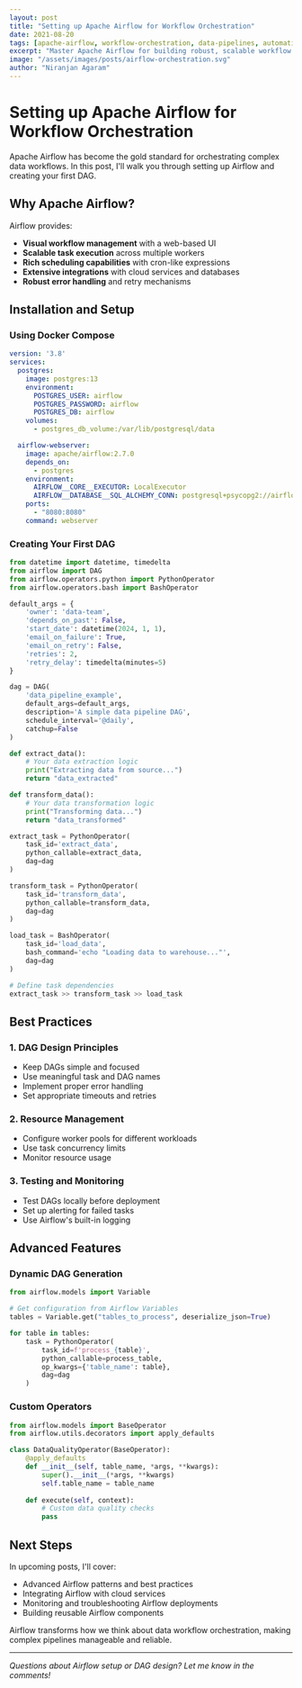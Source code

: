 ```yaml
---
layout: post
title: "Setting up Apache Airflow for Workflow Orchestration"
date: 2021-08-20
tags: [apache-airflow, workflow-orchestration, data-pipelines, automation]
excerpt: "Master Apache Airflow for building robust, scalable workflow orchestration systems with DAGs, scheduling, and monitoring capabilities."
image: "/assets/images/posts/airflow-orchestration.svg"
author: "Niranjan Agaram"
---
```


# Setting up Apache Airflow for Workflow Orchestration

Apache Airflow has become the gold standard for orchestrating complex data workflows. In this post, I'll walk you through setting up Airflow and creating your first DAG.

## Why Apache Airflow?

Airflow provides:
- **Visual workflow management** with a web-based UI
- **Scalable task execution** across multiple workers
- **Rich scheduling capabilities** with cron-like expressions
- **Extensive integrations** with cloud services and databases
- **Robust error handling** and retry mechanisms

## Installation and Setup

### Using Docker Compose

```yaml
version: '3.8'
services:
  postgres:
    image: postgres:13
    environment:
      POSTGRES_USER: airflow
      POSTGRES_PASSWORD: airflow
      POSTGRES_DB: airflow
    volumes:
      - postgres_db_volume:/var/lib/postgresql/data

  airflow-webserver:
    image: apache/airflow:2.7.0
    depends_on:
      - postgres
    environment:
      AIRFLOW__CORE__EXECUTOR: LocalExecutor
      AIRFLOW__DATABASE__SQL_ALCHEMY_CONN: postgresql+psycopg2://airflow:airflow@postgres/airflow
    ports:
      - "8080:8080"
    command: webserver
```

### Creating Your First DAG

```python
from datetime import datetime, timedelta
from airflow import DAG
from airflow.operators.python import PythonOperator
from airflow.operators.bash import BashOperator

default_args = {
    'owner': 'data-team',
    'depends_on_past': False,
    'start_date': datetime(2024, 1, 1),
    'email_on_failure': True,
    'email_on_retry': False,
    'retries': 2,
    'retry_delay': timedelta(minutes=5)
}

dag = DAG(
    'data_pipeline_example',
    default_args=default_args,
    description='A simple data pipeline DAG',
    schedule_interval='@daily',
    catchup=False
)

def extract_data():
    # Your data extraction logic
    print("Extracting data from source...")
    return "data_extracted"

def transform_data():
    # Your data transformation logic
    print("Transforming data...")
    return "data_transformed"

extract_task = PythonOperator(
    task_id='extract_data',
    python_callable=extract_data,
    dag=dag
)

transform_task = PythonOperator(
    task_id='transform_data',
    python_callable=transform_data,
    dag=dag
)

load_task = BashOperator(
    task_id='load_data',
    bash_command='echo "Loading data to warehouse..."',
    dag=dag
)

# Define task dependencies
extract_task >> transform_task >> load_task
```

## Best Practices

### 1. DAG Design Principles
- Keep DAGs simple and focused
- Use meaningful task and DAG names
- Implement proper error handling
- Set appropriate timeouts and retries

### 2. Resource Management
- Configure worker pools for different workloads
- Use task concurrency limits
- Monitor resource usage

### 3. Testing and Monitoring
- Test DAGs locally before deployment
- Set up alerting for failed tasks
- Use Airflow's built-in logging

## Advanced Features

### Dynamic DAG Generation
```python
from airflow.models import Variable

# Get configuration from Airflow Variables
tables = Variable.get("tables_to_process", deserialize_json=True)

for table in tables:
    task = PythonOperator(
        task_id=f'process_{table}',
        python_callable=process_table,
        op_kwargs={'table_name': table},
        dag=dag
    )
```

### Custom Operators
```python
from airflow.models import BaseOperator
from airflow.utils.decorators import apply_defaults

class DataQualityOperator(BaseOperator):
    @apply_defaults
    def __init__(self, table_name, *args, **kwargs):
        super().__init__(*args, **kwargs)
        self.table_name = table_name
    
    def execute(self, context):
        # Custom data quality checks
        pass
```

## Next Steps

In upcoming posts, I'll cover:
- Advanced Airflow patterns and best practices
- Integrating Airflow with cloud services
- Monitoring and troubleshooting Airflow deployments
- Building reusable Airflow components

Airflow transforms how we think about data workflow orchestration, making complex pipelines manageable and reliable.

---

*Questions about Airflow setup or DAG design? Let me know in the comments!*
